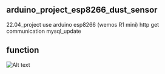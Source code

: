 ## arduino_project_esp8266_dust_sensor
 22.04_project
 use arduino esp8266 (wemos R1 mini)
 http get communication
 mysql_update
 
## function
 ![Alt text](/path/to/1.png)
 
 

